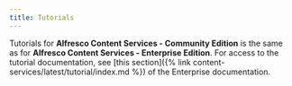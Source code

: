 ```yaml
---
title: Tutorials
---
```


Tutorials for **Alfresco Content Services - Community Edition** is the same as for **Alfresco Content Services -
Enterprise Edition**. For access to the tutorial documentation, see [this section]({% link content-services/latest/tutorial/index.md %})
of the Enterprise documentation.
